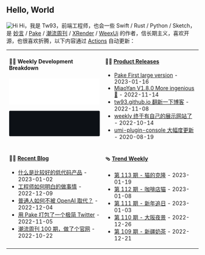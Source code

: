 ## Hello, World

<img src='https://qpluspicture.oss-cn-beijing.aliyuncs.com/6LjjQA/Hi.gif' alt='Hi' width="24"/> Hi，我是 Tw93，前端工程师，也会一些 Swift / Rust / Python / Sketch，是 [妙言](https://miaoyan.app/) / [Pake](https://github.com/tw93/pake) / [潮流周刊](https://weekly.tw93.fun/) / [XRender](https://xrender.fun/) / [WeexUi](https://apache.github.io/incubator-weex-ui/) 的作者，信长期主义，喜欢开源，也很喜欢折腾，以下内容通过 <a href="https://github.com/tw93/tw93/actions" target="_blank">Actions</a> 自动更新：

<table width="960px">
<tr>
<td valign="top" width="50%">

#### 🏊‍♂️ Weekly Development Breakdown

![light](https://raw.githubusercontent.com/tw93/tw93/master/images/wakatime_weekly_language_stats.svg#gh-light-mode-only)

![dark](https://raw.githubusercontent.com/tw93/tw93/master/images/wakatime_weekly_language_stats_black.svg#gh-dark-mode-only)

</td>
<td valign="top" width="50%">

#### 🏋️‍♀️ <a href="https://github.com/tw93/tw93/blob/master/releases.md" target="_blank">Product Releases</a>

<!-- recent_releases starts -->
* <a href='https://github.com/tw93/Pake/releases/tag/V1.0.2' target='_blank'>Pake First large version</a> - 2023-01-16
* <a href='https://github.com/tw93/MiaoYan/releases/tag/V1.8.0' target='_blank'>MiaoYan V1.8.0 More ingenious 🐝</a> - 2022-11-14
* <a href='https://github.com/tw93/tw93.github.io/releases/tag/V0.3.0' target='_blank'>tw93.github.io 翻新一下博客</a> - 2022-11-08
* <a href='https://github.com/tw93/weekly/releases/tag/V0.1' target='_blank'>weekly 终于有自己的展示网站了</a> - 2022-10-14
* <a href='https://github.com/tw93/umi-plugin-console/releases/tag/v0.2.2' target='_blank'>umi-plugin-console 大幅度更新</a> - 2020-08-19
<!-- recent_releases ends -->

</td>
</tr>
<tr>
<td valign="top" width="50%">

#### 🤾‍♂️ <a href="https://tw93.fun" target="_blank">Recent Blog</a>

<!-- blog starts -->
* <a href='https://tw93.fun/2023-01-02/low-code.html' target='_blank'>什么是比较好的低代码产品</a> - 2023-01-02
* <a href='https://tw93.fun/2022-12-09/talk.html' target='_blank'>工程师如何明白的做事情</a> - 2022-12-09
* <a href='https://tw93.fun/2022-12-04/openai.html' target='_blank'>普通人如何不被 OpenAI 取代？</a> - 2022-12-04
* <a href='https://tw93.fun/2022-11-05/pake.html' target='_blank'>用 Pake 打包了一个极简 Twitter</a> - 2022-11-05
* <a href='https://tw93.fun/2022-10-22/weekly.html' target='_blank'>潮流周刊 100 期，做了个官网</a> - 2022-10-22
<!-- blog ends -->

</td>
<td valign="top" width="50%">

#### 🩴 <a href="https://weekly.tw93.fun" target="_blank">Trend Weekly</a>

<!-- weekly starts -->

* [第 113 期 - 猫的克隆](https://weekly.tw93.fun/posts/113-猫的克隆) - 2023-01-19
* [第 112 期 - 咖啡店猫](https://weekly.tw93.fun/posts/112-咖啡店猫) - 2023-01-08
* [第 111 期 - 新年追日](https://weekly.tw93.fun/posts/111-新年追日) - 2023-01-03
* [第 110 期 - 大阪夜景](https://weekly.tw93.fun/posts/110-大阪夜景) - 2022-12-26
* [第 109 期 - 新疆奶茶](https://weekly.tw93.fun/posts/109-新疆奶茶) - 2022-12-21

<!-- weekly ends -->

</td>
</tr>

</table>
